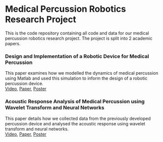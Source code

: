 # Medical Percussion Robotics Research Project
This is the code repository containing all code and data for our medical percussion robotics research project. The project is split into 2 academic papers.

### Design and Implementation of a Robotic Device for Medical Percussion
This paper examines how we modelled the dynamics of medical percussion using Matlab and used this simulation to inform the design of a robotic percussion device.  
[Video][1], [Paper][2], [Poster][3]  

### Acoustic Response Analysis of Medical Percussion using Wavelet Transform and Neural Networks
This paper details how we collected data from the previously developed percussion device and analysed the acoustic response using wavelet transform and neural networks.  
[Video][4], [Paper][5], [Poster][6]  

[1]: https://www.youtube.com/watch?v=4OFo_bktEWM
[2]: https://github.com/ot316/Percussion-RRP/blob/master/RRP-Paper01.pdf
[3]: https://github.com/ot316/Percussion-RRP/blob/master/Poster_1st.pdf
[4]: https://www.youtube.com/watch?v=4l1HhkSkm_w
[5]: https://github.com/ot316/Percussion-RRP/blob/master/RRP-Paper02.pdf
[6]: https://github.com/ot316/Percussion-RRP/blob/master/Poster_2nd.pdf
